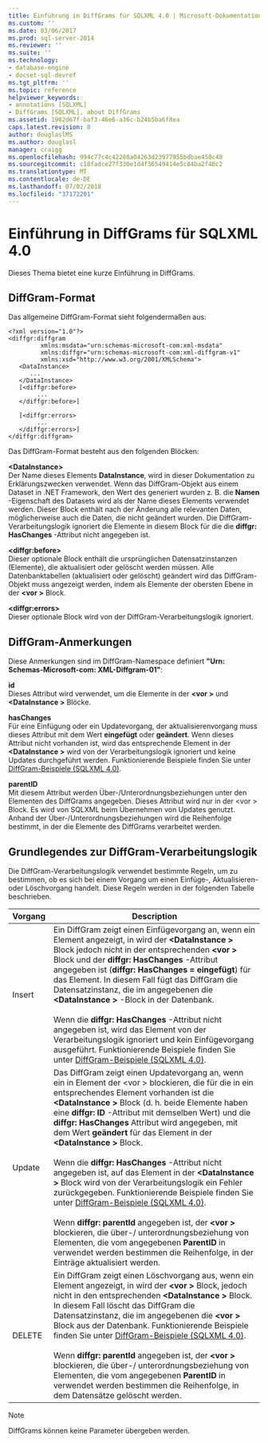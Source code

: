 ```yaml
---
title: Einführung in DiffGrams für SQLXML 4.0 | Microsoft-Dokumentation
ms.custom: ''
ms.date: 03/06/2017
ms.prod: sql-server-2014
ms.reviewer: ''
ms.suite: ''
ms.technology:
- database-engine
- docset-sql-devref
ms.tgt_pltfrm: ''
ms.topic: reference
helpviewer_keywords:
- annotations [SQLXML]
- DiffGrams [SQLXML], about DiffGrams
ms.assetid: 1902d67f-baf3-46e6-a36c-b24b5ba6f8ea
caps.latest.revision: 8
author: douglaslMS
ms.author: douglasl
manager: craigg
ms.openlocfilehash: 994c77c4c42280a04263d23977955bdbae450c48
ms.sourcegitcommit: c18fadce27f330e1d4f36549414e5c84ba2f46c2
ms.translationtype: MT
ms.contentlocale: de-DE
ms.lasthandoff: 07/02/2018
ms.locfileid: "37172201"
---
```

# <a name="introduction-to-diffgrams-in-sqlxml-40"></a>Einführung in DiffGrams für SQLXML 4.0
  Dieses Thema bietet eine kurze Einführung in DiffGrams.  
  
## <a name="diffgram-format"></a>DiffGram-Format  
 Das allgemeine DiffGram-Format sieht folgendermaßen aus:  
  
```  
<?xml version="1.0"?>  
<diffgr:diffgram   
         xmlns:msdata="urn:schemas-microsoft-com:xml-msdata"  
         xmlns:diffgr="urn:schemas-microsoft-com:xml-diffgram-v1"  
         xmlns:xsd="http://www.w3.org/2001/XMLSchema">  
   <DataInstance>  
      ...  
   </DataInstance>  
   [<diffgr:before>  
        ...  
   </diffgr:before>]  
  
   [<diffgr:errors>  
        ...  
   </diffgr:errors>]  
</diffgr:diffgram>  
```  
  
 Das DiffGram-Format besteht aus den folgenden Blöcken:  
  
 **\<DataInstance>**  
 Der Name dieses Elements **DataInstance**, wird in dieser Dokumentation zu Erklärungszwecken verwendet. Wenn das DiffGram-Objekt aus einem Dataset in .NET Framework, den Wert des generiert wurden z. B. die **Namen** -Eigenschaft des Datasets wird als der Name dieses Elements verwendet werden. Dieser Block enthält nach der Änderung alle relevanten Daten, möglicherweise auch die Daten, die nicht geändert wurden. Die DiffGram-Verarbeitungslogik ignoriert die Elemente in diesem Block für die die **diffgr: HasChanges** -Attribut nicht angegeben ist.  
  
 **\<diffgr:before>**  
 Dieser optionale Block enthält die ursprünglichen Datensatzinstanzen (Elemente), die aktualisiert oder gelöscht werden müssen. Alle Datenbanktabellen (aktualisiert oder gelöscht) geändert wird das DiffGram-Objekt muss angezeigt werden, indem als Elemente der obersten Ebene in der  **\<vor >** Block.  
  
 **\<diffgr:errors>**  
 Dieser optionale Block wird von der DiffGram-Verarbeitungslogik ignoriert.  
  
## <a name="diffgram-annotations"></a>DiffGram-Anmerkungen  
 Diese Anmerkungen sind im DiffGram-Namespace definiert **"Urn: Schemas-Microsoft-com: XML-Diffgram-01"**:  
  
 **id**  
 Dieses Attribut wird verwendet, um die Elemente in der  **\<vor >** und  **\<DataInstance >** Blöcke.  
  
 **hasChanges**  
 Für eine Einfügung oder ein Updatevorgang, der aktualisierenvorgang muss dieses Attribut mit dem Wert **eingefügt** oder **geändert**. Wenn dieses Attribut nicht vorhanden ist, wird das entsprechende Element in der  **\<DataInstance >** wird von der Verarbeitungslogik ignoriert und keine Updates durchgeführt werden. Funktionierende Beispiele finden Sie unter [DiffGram-Beispiele &#40;SQLXML 4.0&#41;](diffgram-examples-sqlxml-4-0.md).  
  
 **parentID**  
 Mit diesem Attribut werden Über-/Unterordnungsbeziehungen unter den Elementen des DiffGrams angegeben. Dieses Attribut wird nur in der \<vor > Block. Es wird von SQLXML beim Übernehmen von Updates genutzt. Anhand der Über-/Unterordnungsbeziehungen wird die Reihenfolge bestimmt, in der die Elemente des DiffGrams verarbeitet werden.  
  
## <a name="understanding-the-diffgram-processing-logic"></a>Grundlegendes zur DiffGram-Verarbeitungslogik  
 Die DiffGram-Verarbeitungslogik verwendet bestimmte Regeln, um zu bestimmen, ob es sich bei einem Vorgang um einen Einfüge-, Aktualisieren- oder Löschvorgang handelt. Diese Regeln werden in der folgenden Tabelle beschrieben.  
  
|Vorgang|Description|  
|---------------|-----------------|  
|Insert|Ein DiffGram zeigt einen Einfügevorgang an, wenn ein Element angezeigt, in wird der  **\<DataInstance >** Block jedoch nicht in der entsprechenden  **\<vor >** Block und der **diffgr: HasChanges** -Attribut angegeben ist (**diffgr: HasChanges = eingefügt**) für das Element. In diesem Fall fügt das DiffGram die Datensatzinstanz, die im angegebenen die  **\<DataInstance >** -Block in der Datenbank.<br /><br /> Wenn die **diffgr: HasChanges** -Attribut nicht angegeben ist, wird das Element von der Verarbeitungslogik ignoriert und kein Einfügevorgang ausgeführt. Funktionierende Beispiele finden Sie unter [DiffGram-Beispiele &#40;SQLXML 4.0&#41;](diffgram-examples-sqlxml-4-0.md).|  
|Update|Das DiffGram zeigt einen Updatevorgang an, wenn ein in Element der \<vor > blockieren, die für die in ein entsprechendes Element vorhanden ist die  **\<DataInstance >** Block (d. h. beide Elemente haben eine **diffgr: ID** -Attribut mit demselben Wert) und die **diffgr: HasChanges** Attribut wird angegeben, mit dem Wert **geändert** für das Element in der  **\<DataInstance >** Block.<br /><br /> Wenn die **diffgr: HasChanges** -Attribut nicht angegeben ist, auf das Element in der  **\<DataInstance >** Block wird von der Verarbeitungslogik ein Fehler zurückgegeben. Funktionierende Beispiele finden Sie unter [DiffGram-Beispiele &#40;SQLXML 4.0&#41;](diffgram-examples-sqlxml-4-0.md).<br /><br /> Wenn **diffgr: parentId** angegeben ist, der  **\<vor >** blockieren, die über-/ unterordnungsbeziehung von Elementen, die vom angegebenen **ParentID** in verwendet werden bestimmen die Reihenfolge, in der Einträge aktualisiert werden.|  
|DELETE|Ein DiffGram zeigt einen Löschvorgang aus, wenn ein Element angezeigt, in wird der  **\<vor >** Block, jedoch nicht in den entsprechenden  **\<DataInstance >** Block. In diesem Fall löscht das DiffGram die Datensatzinstanz, die im angegebenen die  **\<vor >** Block aus der Datenbank. Funktionierende Beispiele finden Sie unter [DiffGram-Beispiele &#40;SQLXML 4.0&#41;](diffgram-examples-sqlxml-4-0.md).<br /><br /> Wenn **diffgr: parentId** angegeben ist, der  **\<vor >** blockieren, die über-/ unterordnungsbeziehung von Elementen, die vom angegebenen **ParentID** in verwendet werden bestimmen die Reihenfolge, in dem Datensätze gelöscht werden.|  
  
> [!NOTE]  
>  DiffGrams können keine Parameter übergeben werden.  
  
  
